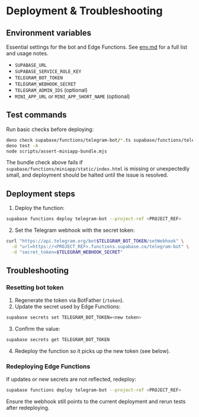 # Deployment & Troubleshooting

## Environment variables

Essential settings for the bot and Edge Functions. See [env.md](env.md) for a
full list and usage notes.

- `SUPABASE_URL`
- `SUPABASE_SERVICE_ROLE_KEY`
- `TELEGRAM_BOT_TOKEN`
- `TELEGRAM_WEBHOOK_SECRET`
- `TELEGRAM_ADMIN_IDS` (optional)
- `MINI_APP_URL` or `MINI_APP_SHORT_NAME` (optional)

## Test commands

Run basic checks before deploying:

```bash
deno check supabase/functions/telegram-bot/*.ts supabase/functions/telegram-bot/**/*.ts
deno test -A
node scripts/assert-miniapp-bundle.mjs
```

The bundle check above fails if `supabase/functions/miniapp/static/index.html` is
missing or unexpectedly small, and deployment should be halted until the issue
is resolved.

## Deployment steps

1. Deploy the function:

```bash
supabase functions deploy telegram-bot --project-ref <PROJECT_REF>
```

2. Set the Telegram webhook with the secret token:

```bash
curl "https://api.telegram.org/bot$TELEGRAM_BOT_TOKEN/setWebhook" \
  -d "url=https://<PROJECT_REF>.functions.supabase.co/telegram-bot" \
  -d "secret_token=$TELEGRAM_WEBHOOK_SECRET"
```

## Troubleshooting

### Resetting bot token

1. Regenerate the token via BotFather (`/token`).
2. Update the secret used by Edge Functions:

```bash
supabase secrets set TELEGRAM_BOT_TOKEN=<new token>
```

3. Confirm the value:

```bash
supabase secrets get TELEGRAM_BOT_TOKEN
```

4. Redeploy the function so it picks up the new token (see below).

### Redeploying Edge Functions

If updates or new secrets are not reflected, redeploy:

```bash
supabase functions deploy telegram-bot --project-ref <PROJECT_REF>
```

Ensure the webhook still points to the current deployment and rerun tests after
redeploying.
